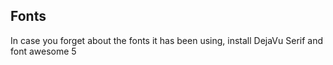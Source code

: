 ## Fonts
In case you forget about the fonts it has been using, install DejaVu Serif and font awesome 5